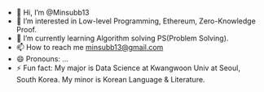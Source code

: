 - 👋 Hi, I’m @Minsubb13
- 👀 I’m interested in Low-level Programming, Ethereum, Zero-Knowledge Proof.
- 🌱 I’m currently learning Algorithm solving PS(Problem Solving).
- 📫 How to reach me minsubb13@gmail.com
- 😄 Pronouns: ...
- ⚡ Fun fact: My major is Data Science at Kwangwoon Univ at Seoul, South Korea. My minor is Korean Language & Literature.

<!---
Minsubb13/Minsubb13 is a ✨ special ✨ repository because its `README.md` (this file) appears on your GitHub profile.
You can click the Preview link to take a look at your changes.
--->
